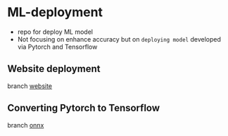 # ML-deployment

- repo for deploy ML model
- Not focusing on enhance accuracy but on `deploying model` developed via Pytorch and Tensorflow

## Website deployment

branch [website](https://github.com/SpellOnYou/deploy_ML_model/tree/website/)

## Converting Pytorch to Tensorflow 

branch [onnx](https://github.com/SpellOnYou/ML-toy-project/tree/onnx/)
